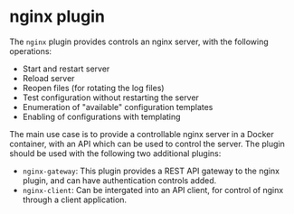 # nginx plugin

The `nginx` plugin provides controls an nginx server, with the following operations:

  * Start and restart server
  * Reload server 
  * Reopen files (for rotating the log files)
  * Test configuration without restarting the server
  * Enumeration of "available" configuration templates
  * Enabling of configurations with templating

The main use case is to provide a controllable nginx server in a Docker container, with an 
API which can be used to control the server. The plugin should be used with the following two
additional plugins:

  * `nginx-gateway`: This plugin provides a REST API gateway to the nginx plugin, and can have
    authentication controls added.
  * `nginx-client`: Can be intergated into an API client, for control of nginx through
    a client application.

